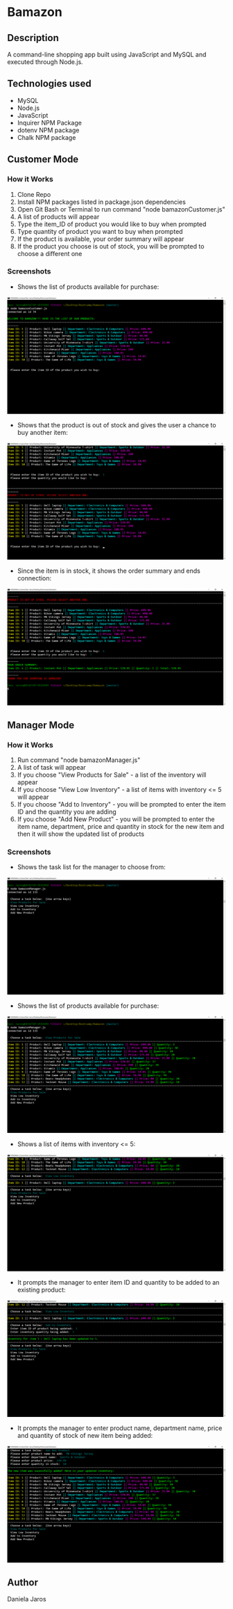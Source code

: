 # Bamazon

## Description
A command-line shopping app built using JavaScript and MySQL and executed through Node.js.

## Technologies used
* MySQL
* Node.js
* JavaScript
* Inquirer NPM Package
* dotenv NPM package
* Chalk NPM package

## Customer Mode

### How it Works
1. Clone Repo
2. Install NPM packages listed in package.json dependencies
3. Open Git Bash or Terminal to run command "node bamazonCustomer.js" 
4. A list of products will appear
5. Type the item_ID of product you would like to buy when prompted
6. Type quantity of product you want to buy when prompted
7. If the product is available, your order summary will appear
8. If the product you choose is out of stock, you will be prompted to choose a different one

### Screenshots

* Shows the list of products available for purchase:

![Product List](/images/prodList.png)

* Shows that the product is out of stock and gives the user a chance to buy another item:

![Product Chosen is Out of Stock](/images/outOfStock.png)

* Since the item is in stock, it shows the order summary and ends connection:

![Product Chosen is in Stock](/images/inStock.png)

## Manager Mode

### How it Works
1. Run command "node bamazonManager.js" 
2. A list of task will appear
3. If you choose "View Products for Sale" - a list of the inventory will appear
4. If you choose "View Low Inventory" - a list of items with inventory <= 5 will appear
5. If you choose "Add to Inventory" - you will be prompted to enter the item ID and the quantity you are adding 
6. If you choose "Add New Product" - you will be prompted to enter the item name, department, price and quantity in stock for the new item and then it will show the updated list of products

### Screenshots

* Shows the task list for the manager to choose from:

![Task List](/images/taskList.png)

* Shows the list of products available for purchase:

![Product List](/images/viewList.png)

* Shows a list of items with inventory <= 5:

![Low Inventory List](/images/lowInv.png)

* It prompts the manager to enter item ID and quantity to be added to an existing product:

![Add Inventory](/images/addInv.png)

* It prompts the manager to enter product name, department name, price and quantity of stock of new item being added:

![Add Product](/images/newProd.png)


## Author
Daniela Jaros